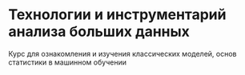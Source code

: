 # Технологии и инструментарий анализа больших данных

Курс для ознакомления и изучения классических моделей, основ статистики в машинном обучении 